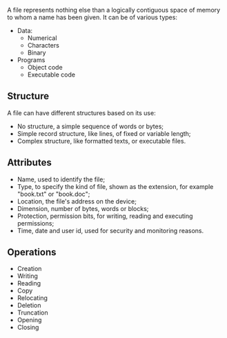 A file represents nothing else than a logically contiguous space of memory to whom a name has been given.
It can be of various types:
- Data:
	- Numerical
	- Characters
	- Binary
- Programs
	- Object code
	- Executable code
## Structure
A file can have different structures based on its use:
- No structure, a simple sequence of words or bytes;
- Simple record structure, like lines, of fixed or variable length;
- Complex structure, like formatted texts, or executable files.

## Attributes
- Name, used to identify the file;
- Type, to specify the kind of file, shown as the extension, for example "book.txt" or "book.doc";
- Location, the file's address on the device;
- Dimension, number of bytes, words or blocks;
- Protection, permission bits, for writing, reading and executing permissions;
- Time, date and user id, used for security and monitoring reasons.

## Operations
- Creation
- Writing
- Reading
- Copy
- Relocating
- Deletion
- Truncation
- Opening
- Closing